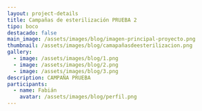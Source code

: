 ```yaml
---
layout: project-details
title: Campañas de esterilización PRUEBA 2
tipo: boco
destacado: false
main_image: /assets/images/blog/imagen-principal-proyecto.png
thumbnail: /assets/images/blog/camapañasdeesterilizacion.png
gallery:
  - image: /assets/images/blog/1.png
  - image: /assets/images/blog/2.png
  - image: /assets/images/blog/3.png
description: C﻿AMPAÑA PRUEBA
participants:
  - name: Fabián
    avatar: /assets/images/blog/perfil.png
---
```

